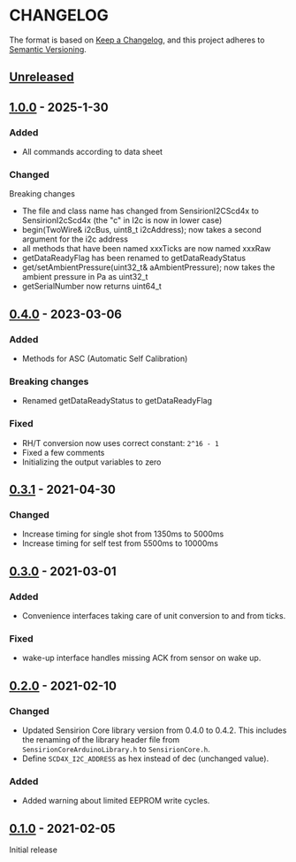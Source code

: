 # CHANGELOG

The format is based on [Keep a Changelog](https://keepachangelog.com/en/1.0.0/),
and this project adheres to [Semantic Versioning](https://semver.org/spec/v2.0.0.html).

## [Unreleased] 

## [1.0.0] - 2025-1-30

### Added

- All commands according to data sheet

### Changed

Breaking changes
- The file and class name has changed from SensirionI2CScd4x to SensirionI2cScd4x (the "c" in I2c is now in lower case)
- begin(TwoWire& i2cBus, uint8_t i2cAddress); now takes a second argument for the i2c address
- all methods that have been named xxxTicks are now named xxxRaw
- getDataReadyFlag has been renamed to getDataReadyStatus
- get/setAmbientPressure(uint32_t& aAmbientPressure); now takes the ambient pressure in Pa as uint32_t
- getSerialNumber now returns uint64_t


## [0.4.0] - 2023-03-06

### Added
- Methods for ASC (Automatic Self Calibration)

### Breaking changes
- Renamed getDataReadyStatus to getDataReadyFlag 

### Fixed
- RH/T conversion now uses correct constant: `2^16 - 1`
- Fixed a few comments
- Initializing the output variables to zero 

## [0.3.1] - 2021-04-30

### Changed

* Increase timing for single shot from 1350ms to 5000ms
* Increase timing for self test from 5500ms to 10000ms


## [0.3.0] - 2021-03-01

### Added
- Convenience interfaces taking care of unit conversion to and from ticks.

### Fixed
- wake-up interface handles missing ACK from sensor on wake up.


## [0.2.0] - 2021-02-10

### Changed

* Updated Sensirion Core library version from 0.4.0 to 0.4.2. This includes the
  renaming of the library header file from `SensirionCoreArduinoLibrary.h` to
  `SensirionCore.h`.
* Define `SCD4X_I2C_ADDRESS` as hex instead of dec (unchanged value).

### Added

* Added warning about limited EEPROM write cycles.

## [0.1.0] - 2021-02-05

Initial release


[Unreleased]: https://github.com/Sensirion/arduino-i2c-scd4x/compare/1.0.0...HEAD
[1.0.0]: https://github.com/Sensirion/arduino-i2c-scd4x/compare/0.4.0...1.0.0
[0.4.0]: https://github.com/Sensirion/arduino-i2c-scd4x/compare/0.3.1...0.4.0
[0.3.1]: https://github.com/Sensirion/arduino-i2c-scd4x/compare/0.3.0...0.3.1
[0.3.0]: https://github.com/Sensirion/arduino-i2c-scd4x/compare/0.2.0...0.3.0
[0.2.0]: https://github.com/Sensirion/arduino-i2c-scd4x/compare/0.1.0...0.2.0
[0.1.0]: https://github.com/Sensirion/arduino-i2c-scd4x/releases/tag/0.1.0